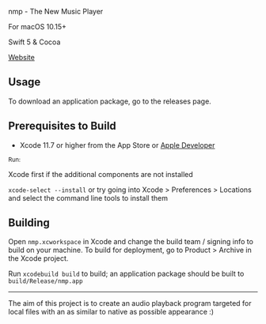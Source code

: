 nmp - The New Music Player

For macOS 10.15+

Swift 5 & Cocoa

[Website](https://wiggocd.github.io/nmp)

## Usage

To download an application package, go to the releases page.


## Prerequisites to Build

- Xcode 11.7 or higher from the App Store or [Apple Developer](https://developer.apple.com/xcode/resources/)

<sub>Run:</sub>

Xcode first if the additional components are not installed

`xcode-select --install` or try going into Xcode > Preferences > Locations and select the command line tools to install them


## Building

Open  `nmp.xcworkspace` in Xcode and change the build team / signing info to build on your machine. To build for deployment, go to Product > Archive in the Xcode project.

Run `xcodebuild build` to build; an application package should be built to `build/Release/nmp.app`

_______

The aim of this project is to create an audio playback program targeted for local files with an as similar to native as possible appearance :)
